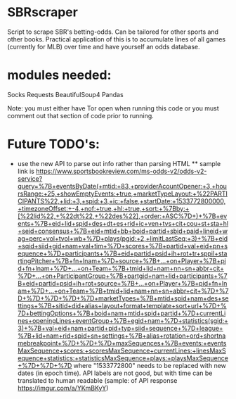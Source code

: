 # SBRscraper
Script to scrape SBR's betting-odds. Can be tailored for other sports and other books.
Practical application of this is to accumulate lines of all games (currently for MLB) over time and have yourself an odds database.

# modules needed:
Socks
Requests
BeautifulSoup4
Pandas

Note: you must either have Tor open when running this code or you must comment out that section of code prior to running.


# Future TODO's:
* use the new API to parse out info rather than parsing HTML
** sample link is https://www.sportsbookreview.com/ms-odds-v2/odds-v2-service?query=%7B+eventsByDate(+mtid:+83,+providerAcountOpener:+3,+hoursRange:+25,+showEmptyEvents:+true,+marketTypeLayout:+%22PARTICIPANTS%22,+lid:+3,+spid:+3,+ic:+false,+startDate:+1533772800000,+timezoneOffset:+-4,+nof:+true,+hl:+true,+sort:+%7Bby:+[%22lid%22,+%22dt%22,+%22des%22],+order:+ASC%7D+)+%7B+events+%7B+eid+lid+spid+des+dt+es+rid+ic+ven+tvs+cit+cou+st+sta+hl+seid+consensus+%7B+eid+mtid+bb+boid+partid+sbid+paid+lineid+wag+perc+vol+tvol+wb+%7D+plays(pgid:+2,+limitLastSeq:+3)+%7B+eid+sqid+siid+gid+nam+val+tim+%7D+scores+%7B+partid+val+eid+pn+sequence+%7D+participants+%7B+eid+partid+psid+ih+rot+tr+sppil+startingPitcher+%7B+fn+lnam+%7D+source+%7B+...+on+Player+%7B+pid+fn+lnam+%7D+...+on+Team+%7B+tmid+lid+nam+nn+sn+abbr+cit+%7D+...+on+ParticipantGroup+%7B+partgid+nam+lid+participants+%7B+eid+partid+psid+ih+rot+source+%7B+...+on+Player+%7B+pid+fn+lnam+%7D+...+on+Team+%7B+tmid+lid+nam+nn+sn+abbr+cit+%7D+%7D+%7D+%7D+%7D+%7D+marketTypes+%7B+mtid+spid+nam+des+settings+%7B+sitid+did+alias+layout+format+template+sort+url+%7D+%7D+bettingOptions+%7B+boid+nam+mtid+spid+partid+%7D+currentLines+openingLines+eventGroup+%7B+egid+nam+%7D+statistics(sgid:+3)+%7B+val+eid+nam+partid+pid+typ+siid+sequence+%7D+league+%7B+lid+nam+rid+spid+sn+settings+%7B+alias+rotation+ord+shortnamebreakpoint+%7D+%7D+%7D+maxSequences+%7B+events:+eventsMaxSequence+scores:+scoresMaxSequence+currentLines:+linesMaxSequence+statistics:+statisticsMaxSequence+plays:+playsMaxSequence+%7D+%7D+%7D where "1533772800" needs to be replaced with new dates (in epoch time). API labels are not good, but with time can be translated to human readable (sample: of API response https://imgur.com/a/YKmBKyY)
